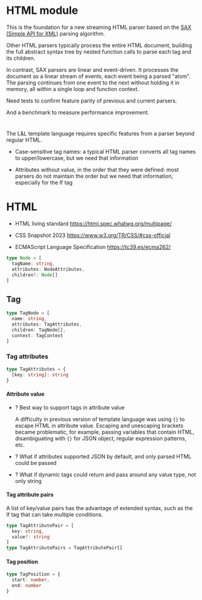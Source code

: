 # HTML module

This is the foundation for a new streaming HTML parser based on the [SAX (Simple API for XML)](https://en.wikipedia.org/wiki/Simple_API_for_XML) parsing algorithm.

Other HTML parsers typically process the entire HTML document, building the full abstract syntax tree by nested function calls to parse each tag and its children.

In contrast, SAX parsers are linear and event-driven. It processes the document as a linear stream of events, each event being a parsed "atom". The parsing continues from one event to the next without holding it in memory, all within a single loop and function context.

Need tests to confirm feature parity of previous and current parsers.

And a benchmark to measure performance improvement.

#

The L&L template language requires specific features from a parser beyond regular HTML.

- Case-sensitive tag names: a typical HTML parser converts all tag names to upper/lowercase, but we need that information

- Attributes without value, in the order that they were defined: most parsers do not maintain the order but we need that information, especially for the If tag


#

# HTML

- HTML living standard https://html.spec.whatwg.org/multipage/

- CSS Snapshot 2023 https://www.w3.org/TR/CSS/#css-official

- ECMAScript Language Specification https://tc39.es/ecma262/

```typescript
type Node = [
  tagName: string,
  attributes: NodeAttributes,
  children?: Node[]
]
```

## Tag

```ts
type TagNode = [
  name: string,
  attributes: TagAttributes,
  children: TagNode[],
  context: TagContext
]
```

### Tag attributes

```ts
type TagAttributes = {
  [key: string]: string
}
```

#### Attribute value

- ? Best way to support tags in attribute value

  A difficulty in previous version of template language was using `{}` to
  escape HTML in attribute value. Escaping and unescaping brackets became problematic,
  for example, passing variables that contain HTML, disambiguating with `{}` for JSON object,
  regular expression patterns, etc.

- ? What if attributes supported JSON by default, and only parsed HTML could be passed

- ? What if dynamic tags could return and pass around any value type, not only string


#### Tag attribute pairs

A list of key/value pairs has the advantage of extended syntax, such
as the If tag that can take multiple conditions.

```ts
type TagAttributePair = [
  key: string,
  value?: string
]
type TagAttributePairs = TagAttributePair[]
```

#### Tag position

```ts
type TagPosition = {
  start: number,
  end: number
}
```
